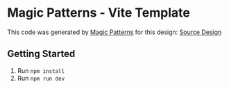 # Magic Patterns - Vite Template

This code was generated by [Magic Patterns](https://magicpatterns.com) for this design: [Source Design](https://www.magicpatterns.com/c/ij5jqjtvkeacq7my18nbmm)

## Getting Started

1. Run `npm install`
2. Run `npm run dev`
